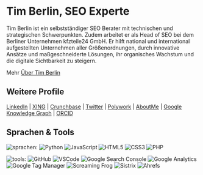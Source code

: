 <div itemscope itemtype="https://schema.org/Person">
    <h1>
        <span itemprop="name">Tim Berlin</span>, 
        <span itemprop="hasOccupation" itemscope itemtype="https://schema.org/Occupation">SEO Experte</span>
    </h1>
    <p itemprop="description">
        Tim Berlin ist ein selbstständiger SEO Berater mit technischen und strategischen Schwerpunkten. Zudem arbeitet er als Head of SEO bei dem Berliner Unternehmen kfzteile24 GmbH. Er hilft national und international aufgestellten Unternehmen aller Größenordnungen, durch innovative Ansätze und maßgeschneiderte Lösungen, ihr organisches Wachstum und die digitale Sichtbarkeit zu steigern.
    </p>
    <p>
        Mehr <a href="https://timberlin.de/ueber-mich/" target="_blank" rel="noopener" itemprop="url">Über Tim Berlin</a>
    </p>
    <h2>Weitere Profile</h2>
    <div class="textblock">
        <p>
            <a href="https://de.linkedin.com/in/timberlin" target="_blank" rel="noopener" itemprop="sameAs">LinkedIn</a> | 
            <a href="https://www.xing.com/profile/Tim_Berlin" target="_blank" rel="noopener" itemprop="sameAs">XING</a> | 
            <a href="https://www.crunchbase.com/person/tim-berlin" target="_blank" rel="noopener" itemprop="sameAs">Crunchbase</a> | 
            <a href="https://twitter.com/tb_berlin" target="_blank" rel="noopener" itemprop="sameAs">Twitter</a> | 
            <a href="https://www.polywork.com/tim_berlin" target="_blank" rel="noopener" itemprop="sameAs">Polywork</a> | 
            <a href="https://about.me/timberlin" target="_blank" rel="noopener" itemprop="sameAs">AboutMe</a> | 
            <a href="https://www.google.com/search?kgmid=/g/11j_6chgcp" target="_blank" rel="noopener" itemprop="sameAs">Google Knowledge Graph</a> | 
            <a href="https://orcid.org/0009-0009-7950-6824" target="_blank" rel="noopener" itemprop="sameAs">ORCID</a>
        </p>
    </div>
</div>
<h2>Sprachen & Tools</h2>

![sprachen:](https://img.shields.io/badge/sprachen%3A-111111?style=flat-square&labelColor=111111&color=111111)
![Python](https://img.shields.io/badge/-Python-2C3E50?style=flat-square&logo=python&logoColor=7f8c8d&labelColor=34495e&color=34495e)
![JavaScript](https://img.shields.io/badge/-JavaScript-2C3E50?style=flat-square&logo=javascript&logoColor=7f8c8d&labelColor=34495e&color=34495e)
![HTML5](https://img.shields.io/badge/-HTML5-2C3E50?style=flat-square&logo=html5&logoColor=7f8c8d&labelColor=34495e&color=34495e)
![CSS3](https://img.shields.io/badge/-CSS3-2C3E50?style=flat-square&logo=css3&logoColor=7f8c8d&labelColor=34495e&color=34495e)
![PHP](https://img.shields.io/badge/-PHP-2C3E50?style=flat-square&logo=php&logoColor=7f8c8d&labelColor=34495e&color=34495e)

![tools:](https://img.shields.io/badge/tools%3A-111111?style=flat-square&labelColor=111111&color=111111)
![GitHub](https://img.shields.io/badge/GitHub-2C3E50?style=flat-square&logo=github&logoColor=7f8c8d&color=2C3E50)
![VSCode](https://img.shields.io/badge/VSCode-2C3E50?style=flat-square&logo=visual-studio-code&logoColor=7f8c8d&color=2C3E50)
![Google Search Console](https://img.shields.io/badge/GoogleSearchConsole-2C3E50?style=flat-square&logo=google-search-console&logoColor=7f8c8d&color=2C3E50)
![Google Analytics](https://img.shields.io/badge/GoogleAnalytics-2C3E50?style=flat-square&logo=google-analytics&logoColor=7f8c8d&color=2C3E50)
![Google Tag Manager](https://img.shields.io/badge/GoogleTagManager-2C3E50?style=flat-square&logo=google-tag-manager&logoColor=7f8c8d&color=2C3E50)
![Screaming Frog](https://img.shields.io/badge/ScreamingFrog-2C3E50?style=flat-square&color=2C3E50)
![Sistrix](https://img.shields.io/badge/Sistrix-2C3E50?style=flat-square&color=2C3E50)
![Ahrefs](https://img.shields.io/badge/Ahrefs-2C3E50?style=flat-square&color=2C3E50)
